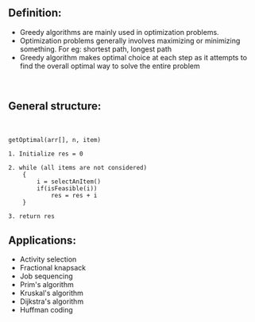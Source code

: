 ## Definition:

- Greedy algorithms are mainly used in optimization problems.
- Optimization problems generally involves maximizing or minimizing something. For eg: shortest path, longest path
- Greedy algorithm makes optimal choice at each step as it attempts to find the overall optimal way to solve the entire problem

<br/>

## General structure:

<br/>

```
getOptimal(arr[], n, item)

1. Initialize res = 0

2. while (all items are not considered)
    {
        i = selectAnItem()
        if(isFeasible(i))
            res = res + i
    }

3. return res
```

## Applications:

- Activity selection
- Fractional knapsack
- Job sequencing
- Prim's algorithm
- Kruskal's algorithm
- Dijkstra's algorithm
- Huffman coding
